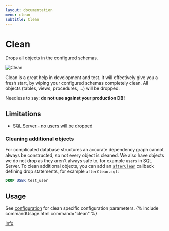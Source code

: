 ```yaml
---
layout: documentation
menu: clean
subtitle: Clean
---
```


# Clean

Drops all objects in the configured schemas.

![Clean](/assets/balsamiq/command-clean.png)

Clean is a great help in development and test. It will effectively give you a fresh start, by wiping your configured schemas completely clean. All objects (tables, views, procedures, ...) will be dropped.

Needless to say: **do not use against your production DB!**

## Limitations

- [SQL Server - no users will be dropped](/documentation/database/sqlserver#limitations)

### Cleaning additional objects

For complicated database structures an accurate dependency graph cannot always be constructed, so not every object is cleaned.
We also have objects we do not drop as they aren't always safe to, for example `users` in SQL Server.
To clean additional objects, you can add an [`afterClean`](/documentation/concepts/callbacks#afterClean) callback defining drop statements, for example `afterClean.sql`:

```sql
DROP USER test_user
```

## Usage
See [configuration](/documentation/configuration/parameters/#clean) for clean specific configuration parameters.
{% include commandUsage.html command="clean" %}

<p class="next-steps">
    <a class="btn btn-primary" href="/documentation/command/info">Info <i class="fa fa-arrow-right"></i></a>
</p>
